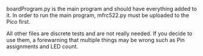 boardProgram.py is the main program and should have everything added to it. In order to run the main program, mfrc522.py must be uploaded to the Pico first.

All other files are discrete tests and are not really needed. If you decide to use them, a forewarning that multiple things may be wrong such as Pin assignments and LED count.
